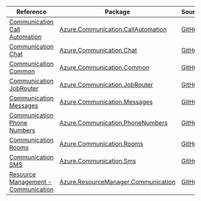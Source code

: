 | Reference | Package | Source |
|---|---|---|
|[Communication Call Automation](communication.callautomation-readme.md)|[Azure.Communication.CallAutomation](https://www.nuget.org/packages/Azure.Communication.CallAutomation)|[GitHub](https://github.com/Azure/azure-sdk-for-net/blob/main/sdk/communication/Azure.Communication.CallAutomation)|
|[Communication Chat](communication.chat-readme.md)|[Azure.Communication.Chat](https://www.nuget.org/packages/Azure.Communication.Chat)|[GitHub](https://github.com/Azure/azure-sdk-for-net/blob/main/sdk/communication/Azure.Communication.Chat)|
|[Communication Common](communication.common-readme.md)|[Azure.Communication.Common](https://www.nuget.org/packages/Azure.Communication.Common)|[GitHub](https://github.com/Azure/azure-sdk-for-net/blob/main/sdk/communication/Azure.Communication.Common)|
|[Communication JobRouter](communication.jobrouter-readme.md)|[Azure.Communication.JobRouter](https://www.nuget.org/packages/Azure.Communication.JobRouter)|[GitHub](https://github.com/Azure/azure-sdk-for-net/blob/main/sdk/communication/Azure.Communication.JobRouter)|
|[Communication Messages](communication.messages-readme.md)|[Azure.Communication.Messages](https://www.nuget.org/packages/Azure.Communication.Messages)|[GitHub](https://github.com/Azure/azure-sdk-for-net/blob/main/sdk/communication/Azure.Communication.Messages)|
|[Communication Phone Numbers](communication.phonenumbers-readme.md)|[Azure.Communication.PhoneNumbers](https://www.nuget.org/packages/Azure.Communication.PhoneNumbers)|[GitHub](https://github.com/Azure/azure-sdk-for-net/blob/main/sdk/communication/Azure.Communication.PhoneNumbers)|
|[Communication Rooms](communication.rooms-readme.md)|[Azure.Communication.Rooms](https://www.nuget.org/packages/Azure.Communication.Rooms)|[GitHub](https://github.com/Azure/azure-sdk-for-net/blob/main/sdk/communication/Azure.Communication.Rooms)|
|[Communication SMS](communication.sms-readme.md)|[Azure.Communication.Sms](https://www.nuget.org/packages/Azure.Communication.Sms)|[GitHub](https://github.com/Azure/azure-sdk-for-net/blob/main/)|
|[Resource Management - Communication](resourcemanager.communication-readme.md)|[Azure.ResourceManager.Communication](https://www.nuget.org/packages/Azure.ResourceManager.Communication)|[GitHub](https://github.com/Azure/azure-sdk-for-net/blob/main/sdk/communication/Azure.ResourceManager.Communication)|
